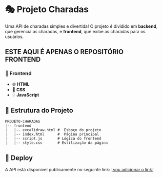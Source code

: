 # 🎭 Projeto Charadas

Uma API de charadas simples e divertida! O projeto é dividido em **backend**, que gerencia as charadas, e **frontend**, que exibe as charadas para os usuários.
## ESTE AQUI É APENAS O REPOSITÓRIO FRONTEND

### 🎨 Frontend
- 🌐 **HTML**
- 🎨 **CSS**
- 💡  **JavaScript**

## 📂 Estrutura do Projeto
```
PROJETO-CHARADAS
|-- frontend
|   |-- excalidraw.html #  Esboço do projeto
|   |-- index.html      #  Página principal
|   |-- script.js       # Lógica do frontend
|   |-- style.css       # Estilização da página
```

## 🚀 Deploy
A API está disponível publicamente no seguinte link:
[[vou adicionar o link](https://projeto-charadas-seven.vercel.app/)]

